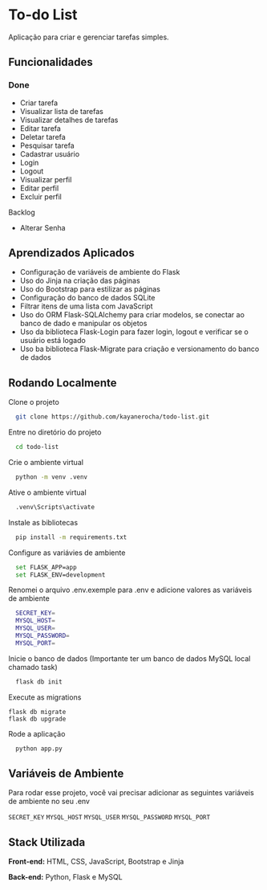 
# To-do List

Aplicação para criar e gerenciar tarefas simples.


## Funcionalidades

### Done
- Criar tarefa
- Visualizar lista de tarefas
- Visualizar detalhes de tarefas
- Editar tarefa
- Deletar tarefa
- Pesquisar tarefa
- Cadastrar usuário
- Login
- Logout
- Visualizar perfil
- Editar perfil
- Excluir perfil

Backlog
- Alterar Senha


## Aprendizados Aplicados

- Configuração de variáveis de ambiente do Flask
- Uso do Jinja na criação das páginas
- Uso do Bootstrap para estilizar as páginas
- Configuração do banco de dados SQLite
- Filtrar itens de uma lista com JavaScript
- Uso do ORM Flask-SQLAlchemy para criar modelos, se conectar ao banco de dado e manipular os objetos
- Uso da biblioteca Flask-Login para fazer login, logout e verificar se o usuário está logado
- Uso ba biblioteca Flask-Migrate para criação e versionamento do banco de dados


## Rodando Localmente

Clone o projeto

```bash
  git clone https://github.com/kayanerocha/todo-list.git
```

Entre no diretório do projeto

```bash
  cd todo-list
```

Crie o ambiente virtual

```bash
  python -m venv .venv
```

Ative o ambiente virtual

```bash
  .venv\Scripts\activate
```

Instale as bibliotecas

```bash
  pip install -m requirements.txt
```

Configure as variávies de ambiente

```bash
  set FLASK_APP=app
  set FLASK_ENV=development
```

Renomei o arquivo .env.exemple para .env e adicione valores as variáveis de ambiente

```bash
  SECRET_KEY=
  MYSQL_HOST=
  MYSQL_USER=
  MYSQL_PASSWORD=
  MYSQL_PORT=
```

Inicie o banco de dados (Importante ter um banco de dados MySQL local chamado task)

```bash
  flask db init
```

Execute as migrations

```
flask db migrate
flask db upgrade
```

Rode a aplicação

```bash
  python app.py
```


## Variáveis de Ambiente

Para rodar esse projeto, você vai precisar adicionar as seguintes variáveis de ambiente no seu .env

`SECRET_KEY`
`MYSQL_HOST`
`MYSQL_USER`
`MYSQL_PASSWORD`
`MYSQL_PORT`


## Stack Utilizada

**Front-end:** HTML, CSS, JavaScript, Bootstrap e Jinja

**Back-end:** Python, Flask e MySQL

